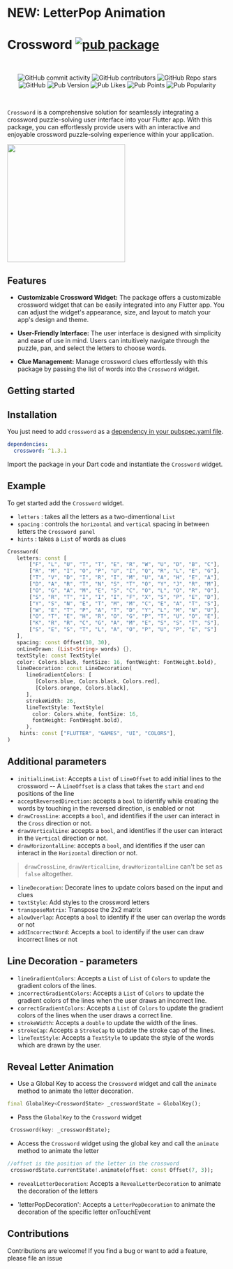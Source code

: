# NEW:  LetterPop Animation
# Crossword [![pub package](https://img.shields.io/pub/v/crossword.svg)](https://pub.dartlang.org/packages/crossword)

<br>
<p align="center">
<img alt="GitHub commit activity" src="https://img.shields.io/github/commit-activity/m/amonc/crossword">
<img alt="GitHub contributors" src="https://img.shields.io/github/contributors/amonc/crossword">
<img alt="GitHub Repo stars" src="https://img.shields.io/github/stars/amonc/crossword?style=social">
<img alt="GitHub" src="https://img.shields.io/github/license/amonc/crossword">
<img alt="Pub Version" src="https://img.shields.io/pub/v/crossword">
<img alt="Pub Likes" src="https://img.shields.io/pub/likes/crossword">
<img alt="Pub Points" src="https://img.shields.io/pub/points/crossword">
<img alt="Pub Popularity" src="https://img.shields.io/pub/popularity/crossword">

</p>

</br>

`Crossword` is a comprehensive solution for seamlessly integrating a crossword puzzle-solving user
interface into your Flutter app. With this package, you can effortlessly provide users with an
interactive and enjoyable crossword puzzle-solving experience within your application.

<img src="https://github.com/Amonc/crossword/assets/23643271/a2abcac4-2540-4e46-b398-366265c5fbc2" width="270">

## Features

- **Customizable Crossword Widget:**
  The package offers a customizable crossword widget that can be easily integrated into any Flutter
  app. You can adjust the widget's appearance, size, and layout to match your app's design and
  theme.

- **User-Friendly Interface:**
  The user interface is designed with simplicity and ease of use in mind. Users can intuitively
  navigate through the puzzle, pan, and select the letters to choose words.

- **Clue Management:**
  Manage crossword clues effortlessly with this package by passing the list of words into
  the `Crossword` widget.

## Getting started

## Installation

You just need to add `crossword` as
a [dependency in your pubspec.yaml file](https://flutter.io/using-packages/).

```yaml
dependencies:
  crossword: ^1.3.1
```

Import the package in your Dart code and instantiate the `Crossword` widget.

## Example

To get started add the `Crossword` widget.

- `letters` : takes all the letters as a two-dimentional `List`
- `spacing` : controls the `horizontal` and `vertical` spacing in between letters
  the `Crossword panel`
- `hints` : takes a `List` of words as clues

```dart
Crossword(
   letters: const [
       ["F", "L", "U", "T", "T", "E", "R", "W", "U", "D", "B", "C"],
       ["R", "M", "I", "O", "P", "U", "I", "Q", "R", "L", "E", "G"],
       ["T", "V", "D", "I", "R", "I", "M", "U", "A", "H", "E", "A"],
       ["D", "A", "R", "T", "N", "S", "T", "O", "Y", "J", "R", "M"],
       ["O", "G", "A", "M", "E", "S", "C", "O", "L", "O", "R", "O"],
       ["S", "R", "T", "I", "I", "I", "F", "X", "S", "P", "E", "D"],
       ["Y", "S", "N", "E", "T", "M", "M", "C", "E", "A", "T", "S"],
       ["W", "E", "T", "P", "A", "T", "D", "Y", "L", "M", "N", "U"],
       ["O", "T", "E", "H", "R", "O", "G", "P", "T", "U", "O", "E"],
       ["K", "R", "R", "C", "G", "A", "M", "E", "S", "S", "T", "S"],
       ["S", "E", "S", "T", "L", "A", "O", "P", "U", "P", "E", "S"]
   ],
   spacing: const Offset(30, 30),
   onLineDrawn: (List<String> words) {},
   textStyle: const TextStyle(
   color: Colors.black, fontSize: 16, fontWeight: FontWeight.bold),
   lineDecoration: const LineDecoration(
      lineGradientColors: [
         [Colors.blue, Colors.black, Colors.red],
         [Colors.orange, Colors.black],
      ],
      strokeWidth: 26,
      lineTextStyle: TextStyle(
        color: Colors.white, fontSize: 16, 
        fontWeight: FontWeight.bold),
      ),
    hints: const ["FLUTTER", "GAMES", "UI", "COLORS"],
)
```

## Additional parameters

- `initialLineList`: Accepts a `List` of `LineOffset` to add initial lines to the crossword 
--  A `LineOffset` is a class that takes the `start` and `end` positions of the line
- `acceptReversedDirection`: accepts a `bool` to identify while creating the words by touching in
  the reversed direction, is enabled or not
- `drawCrossLine`:  accepts a `bool`, and identifies if the user can interact in the `Cross`
  direction or not.
- `drawVerticalLine`:  accepts a `bool`, and identifies if the user can interact in the `Vertical`
  direction or not.
- `drawHorizontalLine`: accepts a `bool`, and identifies if the user can interact in
  the `Horizontal` direction or not.

> `drawCrossLine`, `drawVerticalLine`, `drawHorizontalLine` can't be set as `false` altogether.

- `lineDecoration`: Decorate lines to update colors based on the input and clues
- `textStyle`: Add styles to the crossword letters
- `transposeMatrix`: Transpose the 2x2 matrix
- `alowOverlap`: Accepts a `bool` to identify if the user can overlap the words or not
- `addIncorrectWord`: Accepts a `bool` to identify if the user can draw incorrect lines or not

## Line Decoration - parameters

- `lineGradientColors`: Accepts a `List` of `List` of `Colors` to update the gradient colors of the
  lines. 
- `incorrectGradientColors`: Accepts a `List` of `Colors` to update the gradient colors of the lines
  when the user draws an incorrect line.
- `correctGradientColors`: Accepts a `List` of `Colors` to update the gradient colors of the lines
  when the user draws a correct line.
- `strokeWidth`: Accepts a `double` to update the width of the lines.
- `strokeCap`: Accepts a `StrokeCap` to update the stroke cap of the lines.
- `lineTextStyle`: Accepts a `TextStyle` to update the style of the words which are drawn by the user.

## Reveal Letter Animation

- Use a Global Key to access the `Crossword` widget and call the `animate` method to animate the letter
decoration.

```dart
final GlobalKey<CrosswordState> _crosswordState = GlobalKey();
```
- Pass the `GlobalKey` to the `Crossword` widget

```dart
 Crossword(key: _crosswordState);
```
- Access the `Crossword` widget using the global key  and call the `animate` method to animate the letter

```dart
//offset is the position of the letter in the crossword
 crosswordState.currentState!.animate(offset: const Offset(7, 3));
```

- `revealLetterDecoration`: Accepts a `RevealLetterDecoration` to animate the decoration of the
  letters 

- 'letterPopDecoration': Accepts a `LetterPopDecoration` to animate the decoration of the specific letter onTouchEvent

## Contributions

Contributions are welcome! If you find a bug or want to add a feature, please file an issue 


